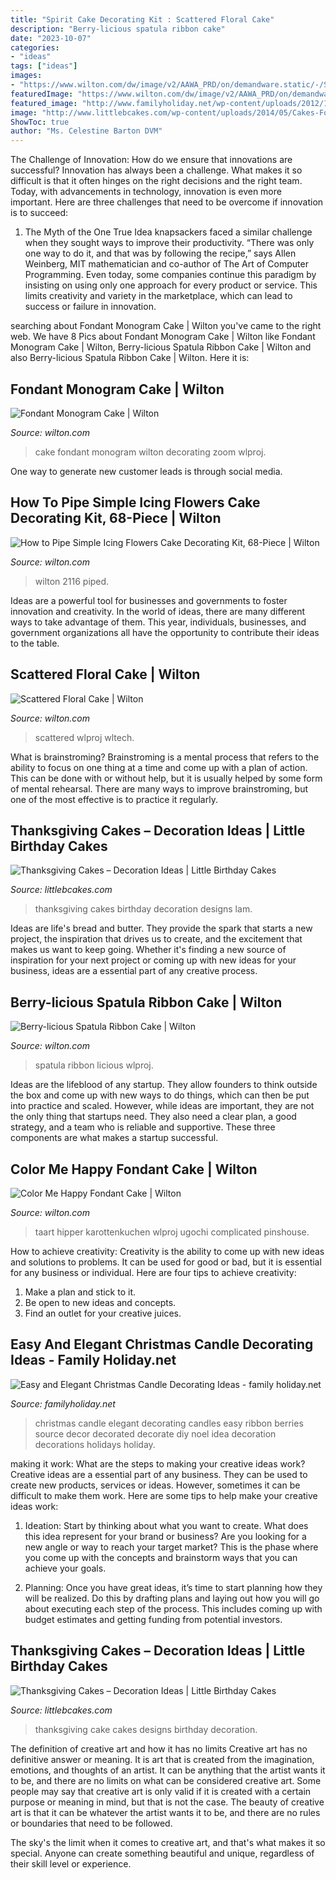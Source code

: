 ```yaml
---
title: "Spirit Cake Decorating Kit : Scattered Floral Cake"
description: "Berry-licious spatula ribbon cake"
date: "2023-10-07"
categories:
- "ideas"
tags: ["ideas"]
images:
- "https://www.wilton.com/dw/image/v2/AAWA_PRD/on/demandware.static/-/Sites-wilton-project-master/default/dw2c32d746/images/project/WLPROJ-9179/WiltonFondantBallHero.jpg?sw=1440&amp;sh=750&amp;sm=fit"
featuredImage: "https://www.wilton.com/dw/image/v2/AAWA_PRD/on/demandware.static/-/Sites-wilton-product-master/default/dw7ab90699/images/product/2116-3006/2116-3006-Wilton-How-to-Pipe-Simple-Icing-Flowers-Cake-Decorating-Kit-68-Piece-L5.jpg?sw=1440&amp;sh=750&amp;sm=fit"
featured_image: "http://www.familyholiday.net/wp-content/uploads/2012/11/candles-wrapped-with-berries-ribbon-and-leaves.jpg"
image: "http://www.littlebcakes.com/wp-content/uploads/2014/05/Cakes-For-Thanksgiving.jpg"
ShowToc: true
author: "Ms. Celestine Barton DVM"
---
```



The Challenge of Innovation: How do we ensure that innovations are successful?
Innovation has always been a challenge. What makes it so difficult is that it often hinges on the right decisions and the right team. Today, with advancements in technology, innovation is even more important. Here are three challenges that need to be overcome if innovation is to succeed:
1. The Myth of the One True Idea
 knapsackers faced a similar challenge when they sought ways to improve their productivity. “There was only one way to do it, and that was by following the recipe,” says Allen Weinberg, MIT mathematician and co-author of The Art of Computer Programming. Even today, some companies continue this paradigm by insisting on using only one approach for every product or service. This limits creativity and variety in the marketplace, which can lead to success or failure in innovation.


	

		
searching about Fondant Monogram Cake | Wilton you've came to the right web. We have 8 Pics about Fondant Monogram Cake | Wilton like Fondant Monogram Cake | Wilton, Berry-licious Spatula Ribbon Cake | Wilton and also Berry-licious Spatula Ribbon Cake | Wilton. Here it is:
		
    
## Fondant Monogram Cake | Wilton

<img loading=lazy src="https://www.wilton.com/dw/image/v2/AAWA_PRD/on/demandware.static/-/Sites-wilton-project-master/default/dw2c32d746/images/project/WLPROJ-9179/WiltonFondantBallHero.jpg?sw=1440&amp;sh=750&amp;sm=fit" onerror="this.onerror=null;this.src='https://tse1.mm.bing.net/th?id=OIP.N8mGTPz-5lvyNY7z26nvKgHaHa&amp;pid=15.1';" alt="Fondant Monogram Cake | Wilton">

_Source: wilton.com_

>cake fondant monogram wilton decorating zoom wlproj. 

	

One way to generate new customer leads is through social media.

    
## How To Pipe Simple Icing Flowers Cake Decorating Kit, 68-Piece | Wilton

<img loading=lazy src="https://www.wilton.com/dw/image/v2/AAWA_PRD/on/demandware.static/-/Sites-wilton-product-master/default/dw7ab90699/images/product/2116-3006/2116-3006-Wilton-How-to-Pipe-Simple-Icing-Flowers-Cake-Decorating-Kit-68-Piece-L5.jpg?sw=1440&amp;sh=750&amp;sm=fit" onerror="this.onerror=null;this.src='https://tse1.mm.bing.net/th?id=OIP.8TtZFTLcg1-KCZ1Qe2oq-QHaHa&amp;pid=15.1';" alt="How to Pipe Simple Icing Flowers Cake Decorating Kit, 68-Piece | Wilton">

_Source: wilton.com_

>wilton 2116 piped. 

	

Ideas are a powerful tool for businesses and governments to foster innovation and creativity. In the world of ideas, there are many different ways to take advantage of them. This year, individuals, businesses, and government organizations all have the opportunity to contribute their ideas to the table.

    
## Scattered Floral Cake | Wilton

<img loading=lazy src="https://www.wilton.com/dw/image/v2/AAWA_PRD/on/demandware.static/-/Sites-wilton-project-master/default/dwf0b6dc47/images/project/WLPROJ-9108/WiltonFondantLifelikeBlossomsHero.jpg?sw=1440&amp;sh=750&amp;sm=fit" onerror="this.onerror=null;this.src='https://tse4.mm.bing.net/th?id=OIP.My1oyC4snAxWXuaz0XdlkAHaHa&amp;pid=15.1';" alt="Scattered Floral Cake | Wilton">

_Source: wilton.com_

>scattered wlproj wltech. 

	

What is brainstroming? Brainstroming is a mental process that refers to the ability to focus on one thing at a time and come up with a plan of action. This can be done with or without help, but it is usually helped by some form of mental rehearsal. There are many ways to improve brainstroming, but one of the most effective is to practice it regularly.

    
## Thanksgiving Cakes – Decoration Ideas | Little Birthday Cakes

<img loading=lazy src="http://www.littlebcakes.com/wp-content/uploads/2014/05/Cakes-For-Thanksgiving.jpg" onerror="this.onerror=null;this.src='https://tse4.mm.bing.net/th?id=OIP.5R_O0PrsUst23r7am6alhAHaJ4&amp;pid=15.1';" alt="Thanksgiving Cakes – Decoration Ideas | Little Birthday Cakes">

_Source: littlebcakes.com_

>thanksgiving cakes birthday decoration designs lam. 

	

Ideas are life's bread and butter. They provide the spark that starts a new project, the inspiration that drives us to create, and the excitement that makes us want to keep going. Whether it's finding a new source of inspiration for your next project or coming up with new ideas for your business, ideas are a essential part of any creative process.

    
## Berry-licious Spatula Ribbon Cake | Wilton

<img loading=lazy src="https://www.wilton.com/dw/image/v2/AAWA_PRD/on/demandware.static/-/Sites-wilton-project-master/default/dw2c6cb09a/images/project/WLPROJ-9116/WiltonSpatulaIcingHero.jpg?sw=800&amp;sh=800" onerror="this.onerror=null;this.src='https://tse4.mm.bing.net/th?id=OIP.BMXrvbW3gaevuUAExZcWzAHaHa&amp;pid=15.1';" alt="Berry-licious Spatula Ribbon Cake | Wilton">

_Source: wilton.com_

>spatula ribbon licious wlproj. 

	

Ideas are the lifeblood of any startup. They allow founders to think outside the box and come up with new ways to do things, which can then be put into practice and scaled. However, while ideas are important, they are not the only thing that startups need. They also need a clear plan, a good strategy, and a team who is reliable and supportive. These three components are what makes a startup successful.

    
## Color Me Happy Fondant Cake | Wilton

<img loading=lazy src="https://www.wilton.com/dw/image/v2/AAWA_PRD/on/demandware.static/-/Sites-wilton-project-master/default/dw9e9431b4/images/project/WLPROJ-9189/WiltonFondantCutOutsHero.jpg?sw=1440&amp;sh=750&amp;sm=fit" onerror="this.onerror=null;this.src='https://tse2.mm.bing.net/th?id=OIP.6pPuWCMceA3O9WRQA27B5wHaHa&amp;pid=15.1';" alt="Color Me Happy Fondant Cake | Wilton">

_Source: wilton.com_

>taart hipper karottenkuchen wlproj ugochi complicated pinshouse. 

	

How to achieve creativity:
Creativity is the ability to come up with new ideas and solutions to problems. It can be used for good or bad, but it is essential for any business or individual. Here are four tips to achieve creativity:
1. Make a plan and stick to it.
2. Be open to new ideas and concepts.
3. Find an outlet for your creative juices.

    
## Easy And Elegant Christmas Candle Decorating Ideas - Family Holiday.net

<img loading=lazy src="http://www.familyholiday.net/wp-content/uploads/2012/11/candles-wrapped-with-berries-ribbon-and-leaves.jpg" onerror="this.onerror=null;this.src='https://tse3.mm.bing.net/th?id=OIP.4Psk4c2CdhCohgD35AsK_QHaJu&amp;pid=15.1';" alt="Easy and Elegant Christmas Candle Decorating Ideas - family holiday.net">

_Source: familyholiday.net_

>christmas candle elegant decorating candles easy ribbon berries source decor decorated decorate diy noel idea decoration decorations holidays holiday. 

	

making it work: What are the steps to making your creative ideas work?
Creative ideas are a essential part of any business. They can be used to create new products, services or ideas. However, sometimes it can be difficult to make them work. Here are some tips to help make your creative ideas work:
1. Ideation: Start by thinking about what you want to create. What does this idea represent for your brand or business? Are you looking for a new angle or way to reach your target market? This is the phase where you come up with the concepts and brainstorm ways that you can achieve your goals.

2. Planning: Once you have great ideas, it’s time to start planning how they will be realized. Do this by drafting plans and laying out how you will go about executing each step of the process. This includes coming up with budget estimates and getting funding from potential investors.


    
## Thanksgiving Cakes – Decoration Ideas | Little Birthday Cakes

<img loading=lazy src="http://www.littlebcakes.com/wp-content/uploads/2014/05/Thanksgiving-Cake-Designs.jpg" onerror="this.onerror=null;this.src='https://tse3.mm.bing.net/th?id=OIP.z40Gnio34JSM8tTcnBkZMQHaHU&amp;pid=15.1';" alt="Thanksgiving Cakes – Decoration Ideas | Little Birthday Cakes">

_Source: littlebcakes.com_

>thanksgiving cake cakes designs birthday decoration. 

	

The definition of creative art and how it has no limits
Creative art has no definitive answer or meaning. It is art that is created from the imagination, emotions, and thoughts of an artist. It can be anything that the artist wants it to be, and there are no limits on what can be considered creative art.
Some people may say that creative art is only valid if it is created with a certain purpose or meaning in mind, but that is not the case. The beauty of creative art is that it can be whatever the artist wants it to be, and there are no rules or boundaries that need to be followed.

The sky's the limit when it comes to creative art, and that's what makes it so special. Anyone can create something beautiful and unique, regardless of their skill level or experience.

